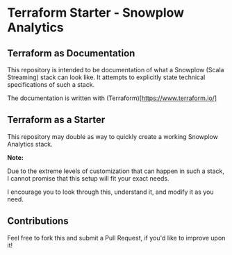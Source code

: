# Terraform Starter - Snowplow Analytics

## Terraform as Documentation

This repository is intended to be documentation of what a Snowplow (Scala Streaming) stack can look like. It attempts to explicitly state technical specifications of such a stack.

The documentation is written with (Terraform)[https://www.terraform.io/]

## Terraform as a Starter

This repository may double as way to quickly create a working Snowplow Analytics stack.

**Note:**

Due to the extreme levels of customization that can happen in such a stack, I cannot promise that this setup will fit your exact needs.

I encourage you to look through this, understand it, and modify it as you need.


## Contributions

Feel free to fork this and submit a Pull Request, if you'd like to improve upon it!
